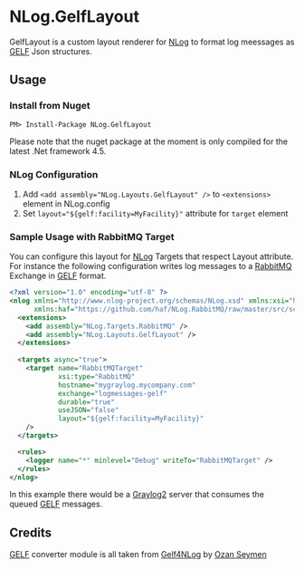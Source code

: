 # NLog.GelfLayout
GelfLayout is a custom layout renderer for [NLog] to format log meessages as [GELF] Json structures.

## Usage
### Install from Nuget
```
PM> Install-Package NLog.GelfLayout
```
Please note that the nuget package at the moment is only compiled for the latest .Net framework 4.5.

### NLog Configuration
1. Add ```<add assembly="NLog.Layouts.GelfLayout" />``` to ```<extensions>``` element in NLog.config
2. Set ```layout="${gelf:facility=MyFacility}"``` attribute for ```target``` element 

### Sample Usage with RabbitMQ Target
You can configure this layout for [NLog] Targets that respect Layout attribute. 
For instance the following configuration writes log messages to a [RabbitMQ] Exchange in [GELF] format.

```xml
<?xml version="1.0" encoding="utf-8" ?>
<nlog xmlns="http://www.nlog-project.org/schemas/NLog.xsd" xmlns:xsi="http://www.w3.org/2001/XMLSchema-instance" 
      xmlns:haf="https://github.com/haf/NLog.RabbitMQ/raw/master/src/schemas/NLog.RabbitMQ.xsd" >
  <extensions>
    <add assembly="NLog.Targets.RabbitMQ" />
    <add assembly="NLog.Layouts.GelfLayout" />
  </extensions>
  
  <targets async="true">
    <target name="RabbitMQTarget"
            xsi:type="RabbitMQ"
            hostname="mygraylog.mycompany.com"
            exchange="logmessages-gelf"
            durable="true"
            useJSON="false"
            layout="${gelf:facility=MyFacility}"
    />
  </targets>

  <rules>
    <logger name="*" minlevel="Debug" writeTo="RabbitMQTarget" />
  </rules>
</nlog>
```

In this example there would be a [Graylog2] server that consumes the queued [GELF] messages. 

## Credits
[GELF] converter module is all taken from [Gelf4NLog] by [Ozan Seymen](https://github.com/seymen)

[NLog]: http://nlog-project.org/
[GrayLog2]: http://graylog2.org/
[Gelf]: http://graylog2.org/about/gelf
[Gelf4NLog]: https://github.com/seymen/Gelf4NLog
[RabbitMQ]: http://github.com/haf/NLog.RabbitMQ
